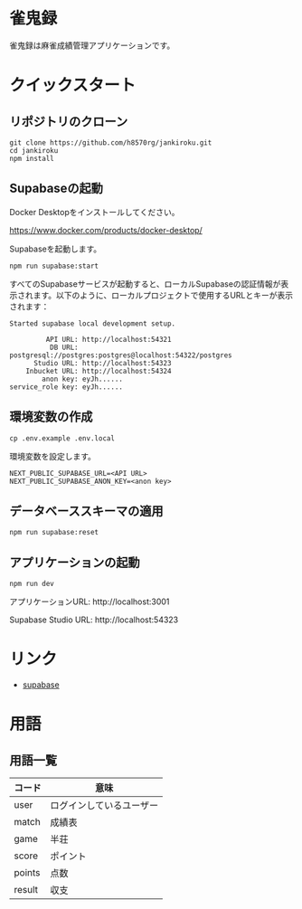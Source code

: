 # 雀鬼録

雀鬼録は麻雀成績管理アプリケーションです。

# クイックスタート

## リポジトリのクローン

```shell
git clone https://github.com/h8570rg/jankiroku.git
cd jankiroku
npm install
```

## Supabaseの起動

Docker Desktopをインストールしてください。

https://www.docker.com/products/docker-desktop/

Supabaseを起動します。

```shell
npm run supabase:start
```

すべてのSupabaseサービスが起動すると、ローカルSupabaseの認証情報が表示されます。以下のように、ローカルプロジェクトで使用するURLとキーが表示されます：

```
Started supabase local development setup.

         API URL: http://localhost:54321
          DB URL: postgresql://postgres:postgres@localhost:54322/postgres
      Studio URL: http://localhost:54323
    Inbucket URL: http://localhost:54324
        anon key: eyJh......
service_role key: eyJh......
```

## 環境変数の作成

```shell
cp .env.example .env.local
```

環境変数を設定します。

```
NEXT_PUBLIC_SUPABASE_URL=<API URL>
NEXT_PUBLIC_SUPABASE_ANON_KEY=<anon key>
```

## データベーススキーマの適用

```shell
npm run supabase:reset
```

## アプリケーションの起動

```shell
npm run dev
```

アプリケーションURL: http://localhost:3001

Supabase Studio URL: http://localhost:54323

# リンク

- [supabase](https://supabase.com/docs)

# 用語

## 用語一覧

| コード | 意味                     |
| ------ | ------------------------ |
| user   | ログインしているユーザー |
| match  | 成績表                   |
| game   | 半荘                     |
| score  | ポイント                 |
| points | 点数                     |
| result | 収支                     |
